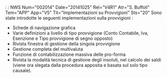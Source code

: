  :  : NWS Num="002014" Date="20141025" Rel="V4R1" Atr="S. Buffoli" Tem="APP" App="V5" Tit="Implementazioni su Provvigioni" Sts="20"
Sono state introdotte le seguenti implementazioni sulla provvigioni : 

* Schede di navigazione grafica
* Varie definizioni a livello di tipo provvigione (Conto Contabile, Iva, Esenzione e Tipo provvigione di segno opposto)
* Rivista finestra di gestione della singola provvigione
* Gestione completa del multivaluta
* Funzione di contabilizzazione massiva delle pro-forma
* Rivista la modalità tecnica di gestione degli insoluti, nel calcolo dei saldi (viene ora slegata
dalla procedura apposita e basata sul solo tipo causale).
